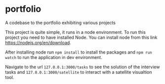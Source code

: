 # portfolio
A codebase to the portfolio exhibiting various projects

This project is quite simple, it runs in a node environment. To run this project you need to have installed Node. You can install node from this link https://nodejs.org/en/download.

After installing node run `npm install` to install the packages and `npm run watch` to run the application in dev environment.

Navigate to the url `127.0.0.1:3000/tasks` to see the solution of the interview tasks and `127.0.0.1:3000/satellite` to interact with a satellite visualtion tool.
